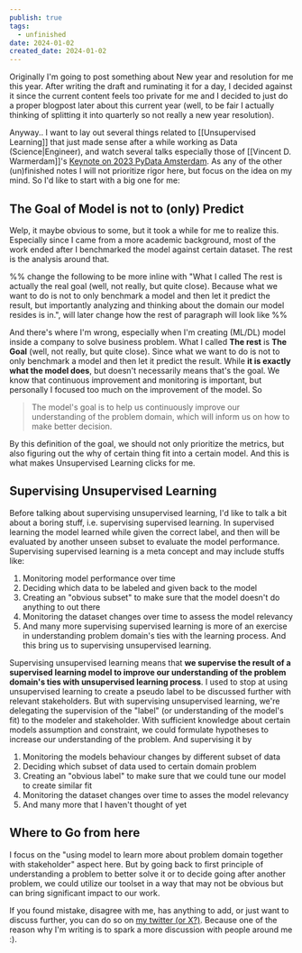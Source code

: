 ```yaml
---
publish: true
tags:
  - unfinished
date: 2024-01-02
created_date: 2024-01-02
---
```


Originally I'm going to post something about New year and resolution for me this year. After writing the draft and ruminating it for a day, I decided against it since the current content feels too private for me and I decided to just do a proper blogpost later about this current year (well, to be fair I actually thinking of splitting it into quarterly so not really a new year resolution). 

Anyway.. I want to lay out several things related to [[Unsupervised Learning]] that just made sense after a while working as Data (Science|Engineer), and watch several talks especially those of [[Vincent D. Warmerdam]]'s [Keynote on 2023 PyData Amsterdam](https://www.youtube.com/watch?v=C9p7suS-NGk&t=36s). As any of the other (un)finished notes I will not prioritize rigor here, but focus on the idea on my mind. So I'd like to start with a big one for me:

## The Goal of Model is not to (only) Predict

Welp, it maybe obvious to some, but it took a while for me to realize this. Especially since I came from a more academic background, most of the work ended after I benchmarked the model against certain dataset. The rest is the analysis around that.

%% change the following to be more inline with "What I called The rest is actually the real goal (well, not really, but quite close). Because what we want to do is not to only benchmark a model and then let it predict the result, but importantly analyzing and thinking about the domain our model resides is in.", will later change how the rest of paragraph will look like %%

And there's where I'm wrong, especially when I'm creating (ML/DL) model inside a company to solve business problem. What I called **The rest** is **The Goal** (well, not really, but quite close). Since what we want to do is not to only benchmark a model and then let it predict the result. While **it is exactly what the model does**, but doesn't necessarily means that's the goal. We know that continuous improvement and monitoring is important, but personally I focused too much on the improvement of the model. So

> The model's goal is to help us continuously improve our understanding of the problem domain, which will inform us on how to make better decision.

By this definition of the goal, we should not only prioritize the metrics, but also figuring out the why of certain thing fit into a certain model. And this is what makes Unsupervised Learning clicks for me.

## Supervising Unsupervised Learning

Before talking about supervising unsupervised learning, I'd like to talk a bit about a boring stuff, i.e. supervising supervised learning. In supervised learning the model learned while given the correct label, and then will be evaluated by another unseen subset to evaluate the model performance. Supervising supervised learning is a meta concept and may include stuffs like:
1. Monitoring model performance over time
2. Deciding which data to be labeled and given back to the model
3. Creating an "obvious subset" to make sure that the model doesn't do anything to out there
4. Monitoring the dataset changes over time to assess the model relevancy
5. And many more
supervising supervised learning is more of an exercise in understanding problem domain's ties with the learning process. And this bring us to supervising unsupervised learning.

Supervising unsupervised learning means that **we supervise the result of a supervised learning model to improve our understanding of the problem domain's ties with unsupervised learning process**. I used to stop at using unsupervised learning to create a pseudo label to be discussed further with relevant stakeholders. But with supervising unsupervised learning, we're delegating the supervision of the "label" (or understanding of the model's fit) to the modeler and stakeholder. With sufficient knowledge about certain models assumption and constraint, we could formulate hypotheses to increase our understanding of the problem. And supervising it by
1. Monitoring the models behaviour changes by different subset of data
2. Deciding which subset of data used to certain domain problem
3. Creating an "obvious label" to make sure that we could tune our model to create similar fit
4. Monitoring the dataset changes over time to asses the model relevancy
5. And many more that I haven't thought of yet

## Where to Go from here

I focus on the "using model to learn more about problem domain together with stakeholder" aspect here. But by going back to first principle of understanding a problem to better solve it or to decide going after another problem, we could utilize our toolset in a way that may not be obvious but can bring significant impact to our work. 

If you found mistake, disagree with me, has anything to add, or just want to discuss further, you can do so on [my twitter (or X?)](https://twitter.com/banditelolRP). Because one of the reason why I'm writing is to spark a more discussion with people around me :).